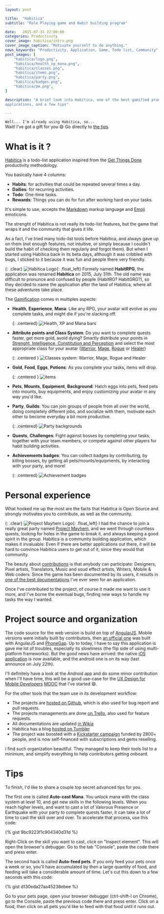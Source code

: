 ```yaml
---
layout: post

title:  "Habitica"
subtitle: "Role Playing game and Habit building program"

date:   2015-07-31 22:00:00
categories: Productivity
cover_image: habitica/intro.png
cover_image_caption: "Motivate yourself to do anything."
news_keywords: "Productivity, Application, Game, Todo list, Community"
post_images: [
    "habitica/logo.png",
    "habitica/health_xp_mana.png",
    "habitica/classes.png",
    "habitica/items.png",
    "habitica/party.png",
    "habitica/badges.png",
    "habitica/pm.png",
]

description: "A brief look into Habitica, one of the best gamified productivity
applications, and a few tips"

---
```


`Well... I'm already using Habitica, so...`<br />
Wait! I've got a gift for you :smile: Go directly to [the tips](#tips).

# What is it ?

[Habitica](https://habitica.com) is a todo-list
application inspired from the [Get Things Done](http://gettingthingsdone.com/)
productivity methodology.


You basically have 4 columns:

* **Habits**: for activities that could be repeated several times a day.
* **Dailies**: for recurring activities.
* **Todo**: One-time tasks.
* **Rewards**: Things you can do for fun after working hard on your tasks.

It's simple to use, accepts the [Markdown](http://daringfireball.net/projects/markdown/) 
markup language and [Emoji](http://emoji-cheat-sheet.com/) emoticons.


The strenght of Habitica is not really its todo-list features, but the game
that wraps it and the community that gives it life.

As a fact, I've tried many todo-list tools before Habitica, and always gave
up on them (not enough features, not intuitive, or simply because I couldn't
build the habit of checking them regularly and forgot them). But when I started
using Habitica back in its beta days, although it was cribbled with bugs, I
sticked to it because it was fun and people there very friendly.


{: .clear}
![Habitica Logo](/images/habitica/logo.png "New logo looking like a Gryphon"){: .float_left}
Formely named **HabitRPG**, the application was renamed **Habitica** on 2015,
July 31th. The old name was difficult to pronunce and confused by people
(HabitRG? HabitGRG?), so they decided to name the application after the land of
Habitica, where all these adventures take place.

The [Gamification](https://en.wikipedia.org/wiki/Gamification) comes in
multiples aspects:

* **Health**, **Experience**, **Mana**: Like any RPG, your avatar will
  evolve as you complete tasks, and might die if you're slacking off.

  {: .centered}
  ![Health, XP and Mana bars](/images/habitica/health_xp_mana.png)
* **Attribute points and Class System**: Do you want to complete quests faster,
  get more gold, avoid dying? Smartly distribute your points in [Strenght,
  Intelligence, Constitution and Perception](http://habitica.wikia.com/wiki/Character_Attributes)
  and select the most appropriate class for your avatar
  ([Warrior](http://habitica.wikia.com/wiki/Character_Attributes),
  [Mage](http://habitica.wikia.com/wiki/Mage),
  [Rogue](http://habitica.wikia.com/wiki/Rogue) or 
  [Healer](http://habitica.wikia.com/wiki/Healer))

  {: .centered }
  ![Classes system: Warrior, Mage, Rogue and Healer](/images/habitica/classes.png)
* **Gold**, **Food**, **Eggs**, **Potions**: As you complete your tasks, items
  will drop.
 
  {: .centered }
  ![items](/images/habitica/items.png)
* **Pets**, **Mounts**, **Equipment**, **Background**: Hatch eggs into pets,
  feed pets into mounts, buy equipments, and enjoy customizing your avatar in
  any way you'd like.
* **Party**, **Guilds**: You can join groups of people from all over the world,
  doing completely different jobs, and socialize with them, motivate each other
  to become everyday a bit more productive.

  {: .centered}
  ![Party backgrounds](/images/habitica/party.png)
* **Quests**, **Challenges**: Fight against bosses by completing your tasks,
  together with your team members, or compete against other players for habit
  building activities.
* **Achievements badges**: You can collect badges by contributing, by killing
  bosses, by getting all pets/mounts/equipments, by interacting with your party,
  and more!

  {: .centered}
  ![Achievement badges](/images/habitica/badges.png)


# Personal experience

What hooked me up the most are the facts that Habitica is Open Source and
strongly motivates you to contribute, as well as the community.

{: .clear}
![Project Mayhem Logo](/images/habitica/pm.png "Using the quest boss Vice"){: .float_left}
I had the chance to join a really great party named
[Project Mayhem](https://hrpgprojectmayhem.wordpress.com/), and we went through
countless quests, looking for holes in the game to break it, and always keeping
a good spirit in the group. Habitica is a community building application, which
makes it invaluable: Even if there are better applications out there, it will be
hard to convince Habitica users to get out of it, since they would that
community.

<!-- Talk about contributions -->

The beauty about [contributions](http://habitica.wikia.com/wiki/Contributing_to_HabitRPG)
is that anybody can participate: Designers, Pixel artists, Translators, Music
and soud effect artists, Writers, Mobile & Web coders. Since the game has been
documented by its users, it results in
[one of the best documentations](http://habitica.wikia.com/wiki/Habitica_Wiki)
I've ever seen for an application.

Once I've contributed to the project, of course it made me want to use it more,
and I've borne the eventual bugs, finding new ways to handle my tasks the way I
wanted.

# Project source and organization

The code source for the web version is build on top of
[AngularJS](https://angularjs.org/). Mobile versions were initially built by
contributors, then [an official one](https://github.com/HabitRPG/habitrpg-mobile)
was  built with AngularJS and [PhoneGap](http://phonegap.com/). Up to today,
I have to say this application is gave me lot of troubles, especially its
slowliness (the flip side of using multi-platform frameworks). But the good news
have arrived: the native [iOS application](https://itunes.apple.com/us/app/habitica/id994882113?mt=89)
is now available, and the android one is on its way (last announce on July 22th).

I'll definitely have a look at the Android app and do some minor contribution
when I'll have time, this will be a good use-case for the [UX Design for Mobile
Developers](https://www.udacity.com/course/viewer#!/c-ud849/l-1646378760/e-1648148840/m-1679598652)
[MOOC](https://en.wikipedia.org/wiki/Massive_open_online_course) that I've
started :smile:. 

For the other tools that the team use in its development workflow:

* The projects are [hosted on Github](https://github.com/HabitRPG), which is
  also used for bug report and pull requests.
* The projects managements are done [on Trello](https://trello.com/habitica),
  also used for feature requests.
* All documentations are updated [in Wikia](http://habitica.wikia.com/wiki/Habitica_Wiki)
* Habitica has a blog [hosted on Tumbler](http://blog.habitrpg.com/)
* The project was boosted with a [Kickstarter campaign](http://habitica.wikia.com/wiki/Kickstarter)
  funded by 2800+ people, and is now self-financed with subscriptions and gems
  reselling.

I find such organization beautiful. They managed to keep their tools list to a
minimum, and simplify everything to help contributors getting onboard.

# Tips

To finish, I'd like to share a couple top secret advanced tips for you.

The first one is called **Auto-cast Mana**. You unlock mana with the class
system at level 10, and get new skills in the following levels.
When you reach higher levels, and want to cast a lot of Valorous Presence or
Earthquake with your party to complete quests faster, it can take a lot of time
to cast the skill over and over.
To accelerate that process, use this code:

{% gist 9bc9223f1c904340d31d %}

Right-Click on the skill you want to cast, click on "Inspect element". This will
open the browser's debugger. Go to the tab "Console", paste the code
there and press enter.


The second hack is called **Auto-feed pets**. If you only feed your pets once a
week or so, you'll have accumulated by then a large quantity of food, and
feeding will take a considerable amount of time. Let's cut this down to a few
seconds with this code:

{% gist d130eda27aa45238ebee %}

Go to your pets page, open your browser debugger (ctrl-shift-I on Chrome), go to
the Console, paste the previous code there and press enter. Click on a
food, then click on all pets you'd like to feed with that food until it runs
out.
